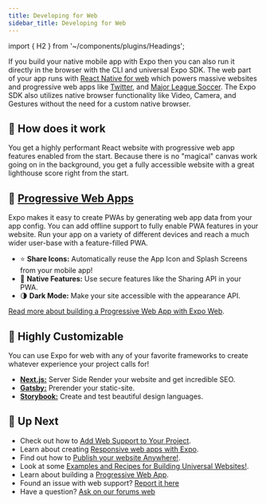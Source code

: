 ```yaml
---
title: Developing for Web
sidebar_title: Developing for Web
---
```


import { H2 } from '~/components/plugins/Headings';

If you build your native mobile app with Expo then you can also run it directly in the browser with the CLI and universal Expo SDK. The web part of your app runs with [React Native for web](https://github.com/necolas/react-native-web) which powers massive websites and progressive web apps like [Twitter](https://mobile.twitter.com/), and [Major League Soccer](https://matchcenter.mlssoccer.com/). The Expo SDK also utilizes native browser functionality like Video, Camera, and Gestures without the need for a custom native browser.

## 🔎 How does it work

You get a highly performant React website with progressive web app features enabled from the start. Because there is no "magical" canvas work going on in the background, you get a fully accessible website with a great lighthouse score right from the start.

<H2 sidebarTitle="📱 Progressive Web Apps">
📱 
<a href="https://developers.google.com/web/progressive-web-apps/">
Progressive Web Apps
</a>
</H2>

Expo makes it easy to create PWAs by generating web app data from your app config. You can add offline support to fully enable PWA features in your website. Run your app on a variety of different devices and reach a much wider user-base with a feature-filled PWA.

- ⭐️ **Share Icons:** Automatically reuse the App Icon and Splash Screens from your mobile app!
- 💬 **Native Features:** Use secure features like the Sharing API in your PWA.
- 🌗 **Dark Mode:** Make your site accessible with the appearance API.

[Read more about building a Progressive Web App with Expo Web](../guides/progressive-web-apps.md).

<!-- - Password Sharing: Expo can automatically link your native app to your website with tools like Apple App-site Association which means your users can sign-in on one platform and auto-fill on another. -->

## 🎨 Highly Customizable

You can use Expo for web with any of your favorite frameworks to create whatever experience your project calls for!

- [**Next.js:**](https://dev.to/evanbacon/next-js-expo-and-react-native-for-web-3kd9) Server Side Render your website and get incredible SEO.
- [**Gatsby:**](https://dev.to/evanbacon/gatsby-react-native-for-web-expo-2kgc) Prerender your static-site.
- [**Storybook:**](https://github.com/expo/examples/tree/master/with-storybook) Create and test beautiful design languages.

## 🏁 Up Next

- Check out how to [Add Web Support to Your Project](../guides/running-in-the-browser.md#adding-web-support-to-expo-projects).
- Learn about creating [Responsive web apps with Expo](https://blog.expo.io/media-queries-with-react-native-for-ios-android-and-web-e0b73ed5777b).
- Find out how to [Publish your website Anywhere!](../distribution/publishing-websites.md).
- Look at some [Examples and Recipes for Building Universal Websites!](https://github.com/expo/examples).
- Learn about building a [Progressive Web App](../guides/progressive-web-apps.md).
- Found an issue with web support? [Report it here](https://github.com/expo/expo/issues)
- Have a question? [Ask on our forums web](https://forums.expo.io/c/expo-web)
